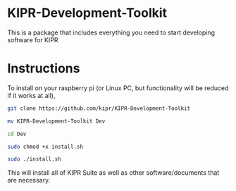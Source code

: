 # KIPR-Development-Toolkit
This is a package that includes everything you need to start developing software for KIPR

# Instructions
To install on your raspberry pi (or Linux PC, but functionality will be reduced if it works at all),

```` bash
git clone https://github.com/kipr/KIPR-Development-Toolkit

mv KIPR-Development-Toolkit Dev 

cd Dev

sudo chmod +x install.sh

sudo ./install.sh
````

This will install all of KIPR Suite as well as other software/documents that are necessary.

